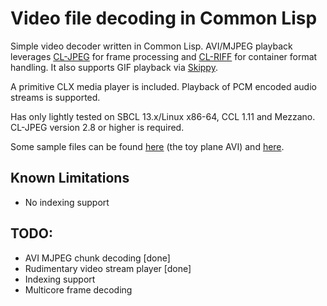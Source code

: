 # Video file decoding in Common Lisp

Simple video decoder written in Common Lisp. AVI/MJPEG playback leverages [CL-JPEG](https://github.com/sharplispers/cl-jpeg) for frame processing and [CL-RIFF](https://github.com/RobBlackwell/cl-riff) for container format handling. It also supports GIF playback via [Skippy](https://github.com/xach/skippy).

A primitive CLX media player is included. Playback of PCM encoded audio streams is supported.

Has only lightly tested on SBCL 13.x/Linux x86-64, CCL 1.11 and Mezzano. CL-JPEG version 2.8 or higher is required.

Some sample files can be found [here](https://cinelerra-cv.org/footage.php) (the toy plane AVI) and [here](http://jjc.freeshell.org/turning_pages.html).


## Known Limitations

* No indexing support

## TODO:

* AVI MJPEG chunk decoding [done]
* Rudimentary video stream player [done]
* Indexing support
* Multicore frame decoding
